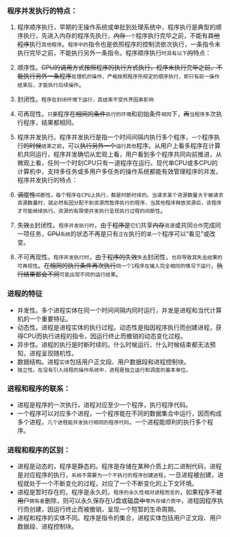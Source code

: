 ### 程序并发执行的特点：
1. 程序顺序执行，早期的无操作系统或单批到处理系统中，程序执行是典型的顺序执行，先进入内存的程序先执行，~~内存~~`一个`程序执行完毕之前，不能有~~其他程序~~执行`其他程序`。`程序中的`指令也是依照程序的控制流依次执行，一条指令未执行完毕之前，不能执行另外一条指令。程序顺序执行`时具有以下`~~的~~特点：
  1. 顺序性。~~CPU的调用方式按照程序的执行方式执行，程序未执行完毕之前，不能执行另外一条程序~~`处理机的操作，严格按照程序所规定的顺序执行，即只有前一操作结束后，才能执行后续操作`。
  2. 封闭性。`程序在封闭环境下运行，其结束不受外界因素影响`
  3. 可再现性。`只要`程序~~在相同的条件~~`执行的环境`和初始条件`相同`下，~~再~~`当程序多`次执行程序，结果都相同。

2. 程序并发执行。程序并发执行是指一个时间间隔内执行多个程序，`一个`程序执行~~的时候~~`结束之前`，可以~~执行另外一个~~`运行其他`程序。从用户上看多程序在计算机共同运行，程序并发确切从宏观上看，用户看到多个程序共同向前推进，从微观上看，任何一个时刻CPU只有一道程序在运行。现代单CPU或多CPU的计算机中，支持多任务或多用户多任务的操作系统都能有效管理程序的并发。程序并发执行的特点：
  1. ~~调度性~~`间断性。每个程序在CPU上执行，都是时断时续的。当请求某个资源数量大于被请求资源数量时，就必然有因分配不到资源而暂停执行的程序，当其他程序释放资源后，该程序才可能继续执行。资源的有限使并发执行呈现执行过程的间断性`。
  2. 失~~效~~`去`封闭性。`程序并发执行时`，由于~~程序是~~`它们`共享~~内存~~`资源`或共同`合作`完成同一项任务，~~CPU~~`系统`的状态不再是只有`正在`执行的`某一个`程序可以“看见”或改变。
  3. 不可再现性。`程序并发执行时`，由于~~程序的失效~~`失去`封闭性，`也将导致其失去结果的可再现性`。~~在相同的执行条件再次执行~~`同一个1程序在输入完全相同的情况下运行`，~~执行结果都会不同~~`可能出现不同的运行结果`。

### 进程的特征
  * 并发性。多个进程实体在同一个时间间隔内同时运行，并发是进程和当代计算机的一个重要特征。
  * 动态性。进程是进程实体的执行过程。动态性是指因程序执行而创建进程，获得CPU而执行进程的指令，因运行终止而撤销的动态变化过程。
  * 异步性。进程的执行是时断时续的。什么时候运行、什么时候结束都无法预知，进程呈现随机性。
  * 数据结构。进程`实体`包括用户正文段、用户数据段和进程控制块。
  * `独立性。在没有引入线程的操作系统中，进程是独立运行和调度的基本单位。`

### 进程和程序的联系：
  * 进程是程序的一次执行，进程对应至少一个程序，执行程序代码。
  * 一个程序可以对应多个进程，一个程序能在不同的数据集合中运行，因而构成多个进程，`几个进程能并发执行相同的程序代码`，一个进程能顺利的执行多个程序。

### 进程和程序的区别：
  * 进程是动态的，程序是静态的。程序是存储在某种介质上的二进制代码，进程是对应程序的执行，`系统不需要为一个不执行的程序创建进程`，一旦进程被创建，进程就处于一个不断变化的过程，对应了一个不断变化的上下文环境。
  * 进程是暂时存在的，程序是永久的。`程序的永久性相对进程而言的`，如果程序不被~~用户~~`拥有者`删除，则可以永久保存在U盘或磁盘~~中~~`等外存储介质中`，进程因程序执行而创建，因运行终止而被撤销，呈现一个短暂的生命周期。
  * 进程和程序的实体不同。程序是指令的集合，进程实体包括用户正文段、用户数据段、进程控制块。